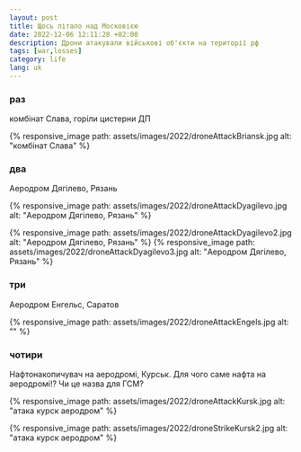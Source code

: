 ```yaml
---
layout: post
title: Щось літало над Московією
date: 2022-12-06 12:11:28 +02:00
description: Дрони атакували військові об'єкти на території рф
tags: [war,losses]
category: life
lang: uk
---
```

### раз
комбінат Слава, горіли цистерни ДП

{% responsive_image path: assets/images/2022/droneAttackBriansk.jpg alt: "комбінат Слава" %}

### два
Аеродром Дягілево, Рязань

{% responsive_image path: assets/images/2022/droneAttackDyagilevo.jpg alt: "Аеродром Дягілево, Рязань" %}

{% responsive_image path: assets/images/2022/droneAttackDyagilevo2.jpg alt: "Аеродром Дягілево, Рязань" %}
{% responsive_image path: assets/images/2022/droneAttackDyagilevo3.jpg alt: "Аеродром Дягілево, Рязань" %}

### три
Аеродром Енгельс, Саратов

{% responsive_image path: assets/images/2022/droneAttackEngels.jpg alt: "" %}

### чотири

Нафтонакопичувач на аеродромі, Курськ. Для чого саме нафта на аеродромі!? Чи це назва для ГСМ?

{% responsive_image path: assets/images/2022/droneAttackKursk.jpg alt: "атака курск аеродром" %}

{% responsive_image path: assets/images/2022/droneStrikeKursk2.jpg alt: "атака курск аеродром" %}


